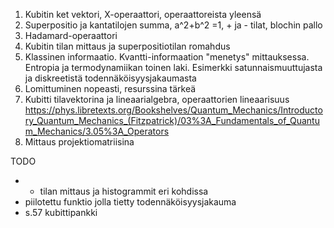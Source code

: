 1. Kubitin ket vektori, X-operaattori, operaattoreista yleensä
2. Superpositio ja kantatilojen summa, a^2+b^2 =1, + ja - tilat, blochin pallo
3. Hadamard-operaattori
4. Kubitin tilan mittaus ja superpositiotilan romahdus
5. Klassinen informaatio. Kvantti-informaation "menetys" mittauksessa. Entropia ja termodynamiikan toinen laki. Esimerkki satunnaismuuttujasta ja diskreetistä todennäköisyysjakaumasta
6. Lomittuminen nopeasti, resurssina tärkeä
7. Kubitti tilavektorina ja lineaarialgebra, operaattorien lineaarisuus https://phys.libretexts.org/Bookshelves/Quantum_Mechanics/Introductory_Quantum_Mechanics_(Fitzpatrick)/03%3A_Fundamentals_of_Quantum_Mechanics/3.05%3A_Operators
8. Mittaus projektiomatriisina

TODO
- + tilan mittaus ja histogrammit eri kohdissa
- piilotettu funktio jolla tietty todennäköisyysjakauma
- s.57 kubittipankki
